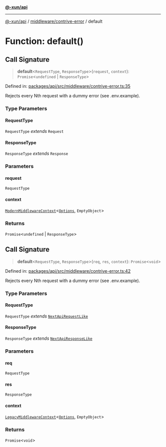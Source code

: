 [**@-xun/api**](../../../README.md)

***

[@-xun/api](../../../README.md) / [middleware/contrive-error](../README.md) / default

# Function: default()

## Call Signature

> **default**\<`RequestType`, `ResponseType`\>(`request`, `context`): `Promise`\<`undefined` \| `ResponseType`\>

Defined in: [packages/api/src/middleware/contrive-error.ts:35](https://github.com/Xunnamius/api-utils/blob/2999e4472bea4c5a8ecd8f7c7fbf77e6b4bc26db/packages/api/src/middleware/contrive-error.ts#L35)

Rejects every Nth request with a dummy error (see .env.example).

### Type Parameters

#### RequestType

`RequestType` *extends* `Request`

#### ResponseType

`ResponseType` *extends* `Response`

### Parameters

#### request

`RequestType`

#### context

[`ModernMiddlewareContext`](../../../types/type-aliases/ModernMiddlewareContext.md)\<[`Options`](../type-aliases/Options.md), `EmptyObject`\>

### Returns

`Promise`\<`undefined` \| `ResponseType`\>

## Call Signature

> **default**\<`RequestType`, `ResponseType`\>(`req`, `res`, `context`): `Promise`\<`void`\>

Defined in: [packages/api/src/middleware/contrive-error.ts:42](https://github.com/Xunnamius/api-utils/blob/2999e4472bea4c5a8ecd8f7c7fbf77e6b4bc26db/packages/api/src/middleware/contrive-error.ts#L42)

Rejects every Nth request with a dummy error (see .env.example).

### Type Parameters

#### RequestType

`RequestType` *extends* [`NextApiRequestLike`](../../../index/interfaces/NextApiRequestLike.md)

#### ResponseType

`ResponseType` *extends* [`NextApiResponseLike`](../../../index/type-aliases/NextApiResponseLike.md)

### Parameters

#### req

`RequestType`

#### res

`ResponseType`

#### context

[`LegacyMiddlewareContext`](../../../types/type-aliases/LegacyMiddlewareContext.md)\<[`Options`](../type-aliases/Options.md), `EmptyObject`\>

### Returns

`Promise`\<`void`\>
